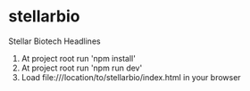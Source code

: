 # stellarbio
Stellar Biotech Headlines

1. At project root run 'npm install'
2. At project root run 'npm run dev'
3. Load file:///location/to/stellarbio/index.html in your browser
